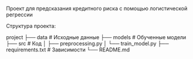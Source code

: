Проект для предсказания кредитного риска с помощью логистической регрессии



Структура проекта:

project
├── data              # Исходные данные
├── models            # Обученные модели
├── src               # Код
│   ├── preprocessing.py
│   └── train_model.py
├── requirements.txt   # Зависимости
└── README.md
